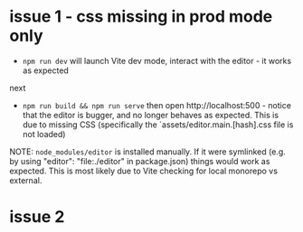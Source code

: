 # issue 1 - css missing in prod mode only

- `npm run dev` will launch Vite dev mode, interact with the editor - it works as expected

next

- `npm run build && npm run serve` then open http://localhost:500 - notice that the editor is bugger, and no longer behaves as expected. This is due to missing CSS (specifically the `assets/editor.main.[hash].css file is not loaded)

NOTE: `node_modules/editor` is installed manually. If it were symlinked (e.g. by using "editor": "file:./editor" in package.json) things would work as expected. This is most likely due to Vite checking for local monorepo vs external.

# issue 2
